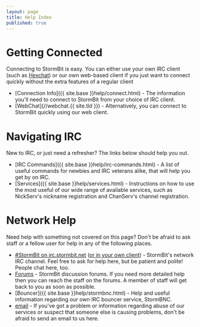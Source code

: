 ```yaml
---
layout: page
title: Help Index
published: true
---
```


# Getting Connected
 Connecting to StormBit is easy. You can either use your own IRC client (such as [Hexchat](http://hexchat.github.io/)) or our own web-based client if you just want to connect quickly without the extra features of a regular client


- [Connection Info]({{ site.base }}help/connect.html) - The information you'll need to connect to StormBit from your choice of IRC client.
- [WebChat](//webchat.{{ site.tld }}) - Alternatively, you can connect to StormBit quickly using our web client.

# Navigating IRC
 New to IRC, or just need a refresher? The links below should help you out. 


- [IRC Commands]({{ site.base }}help/irc-commands.html) - A list of useful commands for newbies and IRC veterans alike, that will help you get by on IRC.
- [Services]({{ site.base }}help/services.html) - Instructions on how to use the most useful of our wide range of available services, such as NickServ's nickname registration and ChanServ's channel registration.

# Network Help
 Need help with something not covered on this page? Don't be afraid to ask staff or a fellow user for help in any of the following places.

- [#StormBit on irc.stormbit.net](//webchat.stormbit.net/stormbit) ([or in your
   own client](irc://irc.stormbit.net/stormbit)) - StormBit's network IRC channel. Feel free to ask for help here, but be patient and polite! People chat here, too.
- [Forums](//discuss.stormbit.net) - StormBit discussion forums. If you need more detailed help then you can reach the staff on the forums. A member of staff will get back to you as soon as possible.  
- [Bouncer]({{ site.base }}help/stormbnc.html) - Help and useful information regarding our own IRC bouncer service, StormBNC.
- [email](mailto:abuse@stormbit.net) - If you've got a problem or information regarding abuse of our services or suspect that someone else is causing problems, don't be afraid to send an email to us here. 